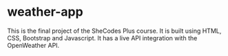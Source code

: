 # weather-app
This is the final project of the SheCodes Plus course. It is built using HTML, CSS, Bootstrap and Javascript. It has a live API integration with the OpenWeather API. 
